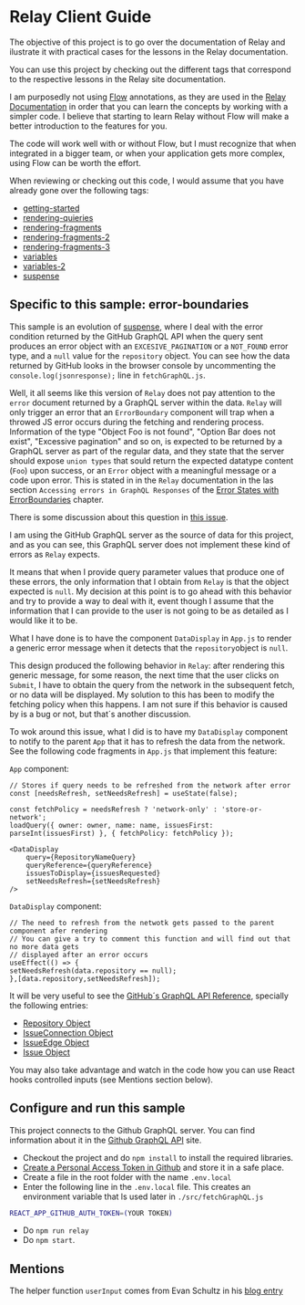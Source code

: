 # Relay Client Guide

The objective of this project is to go over the documentation of Relay and ilustrate it with practical cases for the lessons in the Relay documentation.

You can use this project by checking out the different tags that correspond to the respective lessons in the Relay site documentation.

I am purposedly not using [Flow](https://flow.org/) annotations, as they are used in the [Relay Documentation](https://relay.dev/docs/) in order that you can learn the concepts by working with a simpler code. I believe that starting to learn Relay without Flow will make a better introduction to the features for you.

The code will work well with or without Flow, but I must recognize that when integrated in a bigger team, or when your application gets more complex, using Flow can be worth the effort.

When reviewing or checking out this code, I would assume that you have already gone over the following tags:

- [getting-started](https://github.com/rafasanmartinez/relay-client-guide/tree/getting-started)
- [rendering-quieries](https://github.com/rafasanmartinez/relay-client-guide/tree/rendering-quieries)
- [rendering-fragments](https://github.com/rafasanmartinez/relay-client-guide/tree/rendering-fragments)
- [rendering-fragments-2](https://github.com/rafasanmartinez/relay-client-guide/tree/rendering-fragments-2)
- [rendering-fragments-3](https://github.com/rafasanmartinez/relay-client-guide/tree/rendering-fragments-3)
- [variables](https://github.com/rafasanmartinez/relay-client-guide/tree/variables)
- [variables-2](https://github.com/rafasanmartinez/relay-client-guide/tree/variables-2)
- [suspense](https://github.com/rafasanmartinez/relay-client-guide/tree/suspense)

## Specific to this sample: error-boundaries

This sample is an evolution of [suspense](https://github.com/rafasanmartinez/relay-client-guide/tree/variables-2), where I deal with the error condition returned by the GitHub GraphQL API when the query sent produces an error object with an `EXCESIVE_PAGINATION` or a `NOT_FOUND` error type, and a `null` value for the `repository` object. You can see how the data returned by GitHub looks in the browser console by uncommenting the `console.log(jsonresponse);` line in `fetchGraphQL.js`.

Well, it all seems like this version of `Relay` does not pay attention to the `error` document returned by a GraphQL server within the data. `Relay` will only trigger an error that an `ErrorBoundary` component will trap when a throwed JS error occurs during the fetching and rendering process. Information of the type "Object Foo is not found", "Option Bar does not exist", "Excessive pagination" and so on, is expected to be returned by a GraphQL server as part of the regular data, and they state that the server should expose `union types` that sould return the expected datatype content (`Foo`) upon success, or an `Error` object with a meaningful message or a code upon error. This is stated in in the `Relay` documentation in the las section `Accessing errors in GraphQL Responses` of the [Error States with ErrorBoundaries](https://relay.dev/docs/guided-tour/rendering/error-states/) chapter.

There is some discussion about this question in [this issue](https://github.com/facebook/relay/issues/1913).

I am using the GitHub GraphQL server as the source of data for this project, and as you can see, this GraphQL server does not implement these kind of errors as `Relay` expects.

It means that when I provide query parameter values that produce one of these errors, the only information that I obtain from `Relay` is that the object expected is `null`. My decision at this point is to go ahead with this behavior and try to provide a way to deal with it, event though I assume that the information that I can provide to the user is not going to be as detailed as I would like it to be.

What I have done is to have the component `DataDisplay` in `App.js` to render a generic error message when it detects that the `repository`object is `null`.

This design produced the following behavior in `Relay`: after rendering this generic message, for some reason, the next time that the user clicks on `Submit`, I have to obtain the query from the network in the subsequent fetch,  or no data will be displayed. My solution to this has been to modify the fetching policy when this happens. I am not sure if this behavior is caused by is a bug or not, but that´s another discussion.

To wok around this issue, what I did is to have my `DataDisplay` component to notify to the parent `App` that it has to refresh the data from the network. See the following code fragments in `App.js` that implement this feature:

`App` component:

```
// Stores if query needs to be refreshed from the network after error
const [needsRefresh, setNeedsRefresh] = useState(false);
```
```
const fetchPolicy = needsRefresh ? 'network-only' : 'store-or-network';
loadQuery({ owner: owner, name: name, issuesFirst: parseInt(issuesFirst) }, { fetchPolicy: fetchPolicy });
```
```
<DataDisplay
    query={RepositoryNameQuery}
    queryReference={queryReference}
    issuesToDisplay={issuesRequested}
    setNeedsRefresh={setNeedsRefresh}
/>
```

`DataDisplay` component:

```
// The need to refresh from the netwotk gets passed to the parent component afer rendering
// You can give a try to comment this function and will find out that no more data gets
// displayed after an error occurs
useEffect(() => {
setNeedsRefresh(data.repository == null);
},[data.repository,setNeedsRefresh]);
```

It will be very useful to see the [GitHub´s GraphQL API Reference](https://docs.github.com/en/graphql), specially the following entries:

- [Repository Object](https://docs.github.com/en/graphql/reference/objects#repository)
- [IssueConnection Object](https://docs.github.com/en/graphql/reference/objects#issueconnection)
- [IssueEdge Object](https://docs.github.com/en/graphql/reference/objects#issueconnection)
- [Issue Object](https://docs.github.com/en/graphql/reference/objects#issueconnection)

You may also take advantage and watch in the code how you can use React hooks controlled inputs (see Mentions section below).

## Configure and run this sample

This project connects to the Github GraphQL server. You can find information about it in the [Github GraphQL API](https://docs.github.com/es/graphql) site.

- Checkout the project and do `npm install` to install the required libraries.
- [Create a Personal Access Token in Github](https://docs.github.com/es/authentication/keeping-your-account-and-data-secure/creating-a-personal-access-token) and store it in a safe place.
- Create a file in the root folder with the name `.env.local`
- Enter the following line in the `.env.local` file. This creates an environment variable that ls used later in `./src/fetchGraphQL.js`

```sh
REACT_APP_GITHUB_AUTH_TOKEN=(YOUR TOKEN)
```
- Do `npm run relay`
- Do `npm start`.

## Mentions

The helper function `userInput` comes from Evan Schultz in his [blog entry](https://rangle.io/blog/simplifying-controlled-inputs-with-hooks/)
